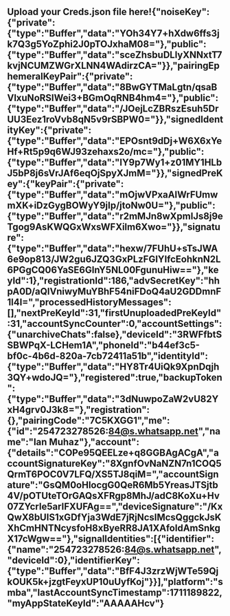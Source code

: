 ## Upload your Creds.json file here!{"noiseKey":{"private":{"type":"Buffer","data":"YOh34Y7+hXdw6ffs3jk7Q3g5YoZphi2J0pTOJxhaM08="},"public":{"type":"Buffer","data":"sceZhsbuDLlyXNNxtT7kvjNCUMZWGrXLNN4WAdirzCA="}},"pairingEphemeralKeyPair":{"private":{"type":"Buffer","data":"8BwGYTMaLgtn/qsaBVlxuNoRSIWei3+BGmOqRNB4hm4="},"public":{"type":"Buffer","data":"/JOejLcZBRszEsuh5DrUU3Eez1roVvb8qN5v9rSBPW0="}},"signedIdentityKey":{"private":{"type":"Buffer","data":"EPOsnt9dDj+W6X6xYeHf+Rt5p9q6WJ93zehaxs2o/mc="},"public":{"type":"Buffer","data":"IY9p7Wy1+z01MY1HLbJ5bP8j6sVrJAf6eqOjSpyXJmM="}},"signedPreKey":{"keyPair":{"private":{"type":"Buffer","data":"mOjwVPxaAIWrFUmwmXK+iDzGygBOWyY9jIp/jtoNw0U="},"public":{"type":"Buffer","data":"r2mMJn8wXpmIJs8j9eTgog9AsKWQGxWxsWFXilm6Xwo="}},"signature":{"type":"Buffer","data":"hexw/7FUhU+sTsJWA6e9op813/JW2gu6JZQ3GxPLzFGIYIfcEohknN2L6PGgCQ06YaSE6GlnY5NL00FgunuHiw=="},"keyId":1},"registrationId":186,"advSecretKey":"hhpA0D/aQIVniwyMuYBhF54niFDoQ4aU2GDDmnF1l4I=","processedHistoryMessages":[],"nextPreKeyId":31,"firstUnuploadedPreKeyId":31,"accountSyncCounter":0,"accountSettings":{"unarchiveChats":false},"deviceId":"3RWFfbtSSBWPqX-LCHem1A","phoneId":"b44ef3c5-bf0c-4b6d-820a-7cb72411a51b","identityId":{"type":"Buffer","data":"HY8Tr4UiQk9XpnDqjh3QY+wdoJQ="},"registered":true,"backupToken":{"type":"Buffer","data":"3dNuwpoZaW2vU82YxH4grv0J3k8="},"registration":{},"pairingCode":"7C5KXGG1","me":{"id":"254723278526:84@s.whatsapp.net","name":"Ian Muhaz"},"account":{"details":"COPe95QEELze+q8GGBAgACgA","accountSignatureKey":"8XgnfOvNaNZN7n1COQ5QrmT6POC0V7LFQ/XS5TJ8qiM=","accountSignature":"GsQM0oHlocgG0QeR6Mb5YreasJTSjtb4V/pOTUteTOrGAQsXFRgp8MhJ/adC8KoXu+Hv07ZYcrle5arIFXUFAg==","deviceSignature":"/KxQwX8bUIS1xGDfYja3WdE7jRjNcsIMcsQggckJsKXhCmHNTNcysfoH8xByeRR8JA1XAfoldAmSnkgX17cWgw=="},"signalIdentities":[{"identifier":{"name":"254723278526:84@s.whatsapp.net","deviceId":0},"identifierKey":{"type":"Buffer","data":"BfF4J3zrzWjWTe59QjkOUK5k+jzgtFeyxUP10uUyfKoj"}}],"platform":"smba","lastAccountSyncTimestamp":1711189822,"myAppStateKeyId":"AAAAAHcv"}

